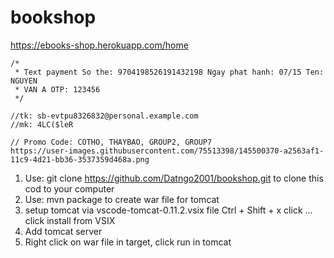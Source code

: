 # bookshop
https://ebooks-shop.herokuapp.com/home 

	/*
	 * Text payment So the: 9704198526191432198 Ngay phat hanh: 07/15 Ten: NGUYEN
	 * VAN A OTP: 123456
	 */
    
   	//tk: sb-evtpu8326832@personal.example.com
	//mk: 4LC($leR
	
	// Promo Code: COTHO, THAYBAO, GROUP2, GROUP7
	https://user-images.githubusercontent.com/75513398/145500370-a2563af1-11c9-4d21-bb36-3537359d468a.png
	



1. Use: git clone https://github.com/Datngo2001/bookshop.git
   to clone this cod to your computer
2. Use: mvn package
   to create war file for tomcat
3. setup tomcat via vscode-tomcat-0.11.2.vsix file
   Ctrl + Shift + x
   click ...
   click install from VSIX
4. Add tomcat server
5. Right click on war file in target, click run in tomcat 
